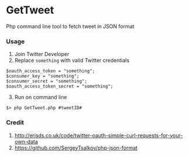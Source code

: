 GetTweet
=========

Php command line tool to fetch tweet in JSON format
  
### Usage 
1. Join Twitter Developer
2. Replace ```something``` with valid Twitter credentials

````
$oauth_access_token = "something";
$consumer_key = "something";
$consumer_secret = "something";
$oauth_access_token_secret = "something";
````

3. Run on command line

````
$> php GetTweet.php #tweetID#
````

### Credit ###
1. http://erisds.co.uk/code/twitter-oauth-simple-curl-requests-for-your-own-data
2. https://github.com/SergeyTsalkov/php-json-format
